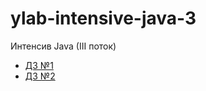 # ylab-intensive-java-3
Интенсив Java (III поток)
- [ДЗ №1](https://github.com/EvgeniyMakeev/ylab-intensive-java-3/pull/1) 
- [ДЗ №2](https://github.com/EvgeniyMakeev/ylab-intensive-java-3/pull/2) 
